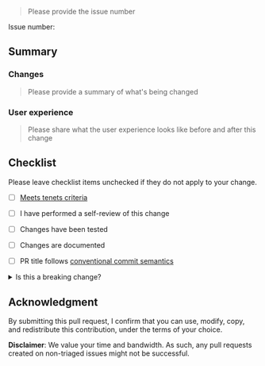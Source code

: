 > Please provide the issue number

Issue number:

## Summary

### Changes

> Please provide a summary of what's being changed

### User experience

> Please share what the user experience looks like before and after this change

## Checklist

Please leave checklist items unchecked if they do not apply to your change.

* [ ] [Meets tenets criteria](https://docs.powertools.aws.dev/lambda/dotnet/tenets)
* [ ] I have performed a self-review of this change
* [ ] Changes have been tested
* [ ] Changes are documented
* [ ] PR title follows [conventional commit semantics](https://github.com/aws-powertools/powertools-lambda-dotnet/blob/develop/.github/semantic.yml)


<details>
<summary>Is this a breaking change?</summary>

**RFC issue number**:

Checklist:

* [ ] Migration process documented
* [ ] Implement warnings (if it can live side by side)

</details>

## Acknowledgment

By submitting this pull request, I confirm that you can use, modify, copy, and redistribute this contribution, under the terms of your choice.

**Disclaimer**: We value your time and bandwidth. As such, any pull requests created on non-triaged issues might not be successful.
